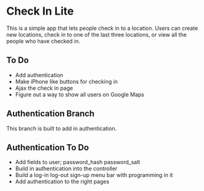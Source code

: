 # Check In Lite #

This is a simple app that lets people check in to a location. Users can create new locations, check in to one of the last three locations, or view all the people who have checked in.

## To Do ##

* Add authentication
* Make iPhone like buttons for checking in
* Ajax the check in page
* Figure out a way to show all users on Google Maps

## Authentication Branch ##

This branch is built to add in authentication.

## Authentication To Do ##

* Add fields to user; password_hash password_salt
* Build in authentication into the controller
* Build a log-in log-out sign-up menu bar with programming in it
* Add authentication to the right pages

